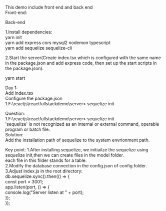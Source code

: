 This demo include front end and back end</br>
Front-end:</br>

Back-end </br>

1.Install dependencies: </br>
yarn init </br>
yarn add express cors mysql2 nodemon typescript </br>
yarn add sequelize sequelize-cli </br>

2.Start the server(Create index.tsx which is configured with the same name in the package.json and add express code, then set up the start scripts in the package.json). </br>

yarn start </br>

Day 1: </br>
Add index.tsx </br>
Configure the package.json </br>
1.F:\reactjs\reactfullstackdemo\server> sequelize init </br>

Question: </br>
1.F:\reactjs\reactfullstackdemo\server> sequelize init </br>
'sequelize' is not recognized as an internal or external command, operable program or batch file. </br>
Solution: </br>
Add the installation path of sequelize to the system envrionment path.</br>

Key point:
1.After installing sequelize, we initiailze the sequelize using sequelize init,then we can create files in the model folder. </br>
each file in this filder stands for a table. </br>
2.Modify the database connection in the config.json of config folder.</br>
3.Adjust index.js in the root directory:</br>
db.sequelize.sync().then(() => {</br>
<tab>const port = 3001;</br>
<tab>app.listen(port, () => {</br>
<tab>console.log("Server listen at " + port);</br>
});</br>
});</br>

